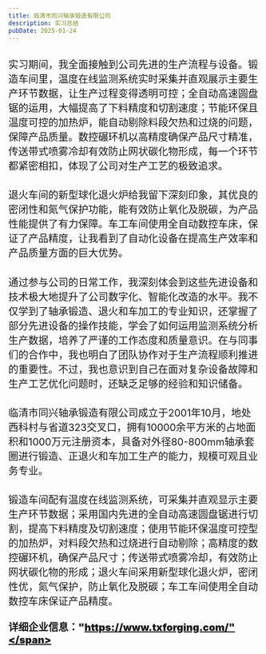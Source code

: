 ```yaml
---
title: 临清市同兴轴承锻造有限公司
description: 实习总结
pubDate: 2025-01-24
---
```


## <span style="font-weight:lighter"><span style="font-size:20px">实习期间，我全面接触到公司先进的生产流程与设备。锻造车间里，温度在线监测系统实时采集并直观展示主要生产环节数据，让生产过程变得透明可控；全自动高速圆盘锯的运用，大幅提高了下料精度和切割速度；节能环保且温度可控的加热炉，能自动剔除料段欠热和过烧的问题，保障产品质量。数控碾环机以高精度确保产品尺寸精准，传送带式喷雾冷却有效防止网状碳化物形成，每一个环节都紧密相扣，体现了公司对生产工艺的极致追求。</span></span>

## <span style="font-weight:lighter"><span style="font-size:20px">退火车间的新型球化退火炉给我留下深刻印象，其优良的密闭性和氮气保护功能，能有效防止氧化及脱碳，为产品性能提供了有力保障。车工车间使用全自动数控车床，保证了产品精度，让我看到了自动化设备在提高生产效率和产品质量方面的巨大优势。</span></span>

## <span style="font-weight:lighter"><span style="font-size:20px">通过参与公司的日常工作，我深刻体会到这些先进设备和技术极大地提升了公司数字化、智能化改造的水平。我不仅学到了轴承锻造、退火和车加工的专业知识，还掌握了部分先进设备的操作技能，学会了如何运用监测系统分析生产数据，培养了严谨的工作态度和质量意识。在与同事们的合作中，我也明白了团队协作对于生产流程顺利推进的重要性。不过，我也意识到自己在面对复杂设备故障和生产工艺优化问题时，还缺乏足够的经验和知识储备。</span></span>

## <span style="font-weight:lighter"><span style="font-size:20px">临清市同兴轴承锻造有限公司成立于2001年10月，地处西科村与省道323交叉口，拥有10000余平方米的占地面积和1000万元注册资本，具备对外径80-800mm轴承套圈进行锻造、正退火和车加工生产的能力，规模可观且业务专业。<span></span>

## <span style="font-weight:lighter"><span style="font-size:20px">锻造车间配有温度在线监测系统，可采集并直观显示主要生产环节数据；采用国内先进的全自动高速圆盘锯进行切割，提高下料精度及切割速度；使用节能环保温度可控型的加热炉，对料段欠热和过烧进行自动剔除；高精度的数控碾环机，确保产品尺寸；传送带式喷雾冷却，有效防止网状碳化物的形成；退火车间采用新型球化退火炉，密闭性优，氮气保护，防止氧化及脱碳；车工车间使用全自动数控车床保证产品精度。</span></span>

### <span style="font-weight:bolder"><span style="font-size:20px">详细企业信息："https://www.txforging.com/"</span></span>